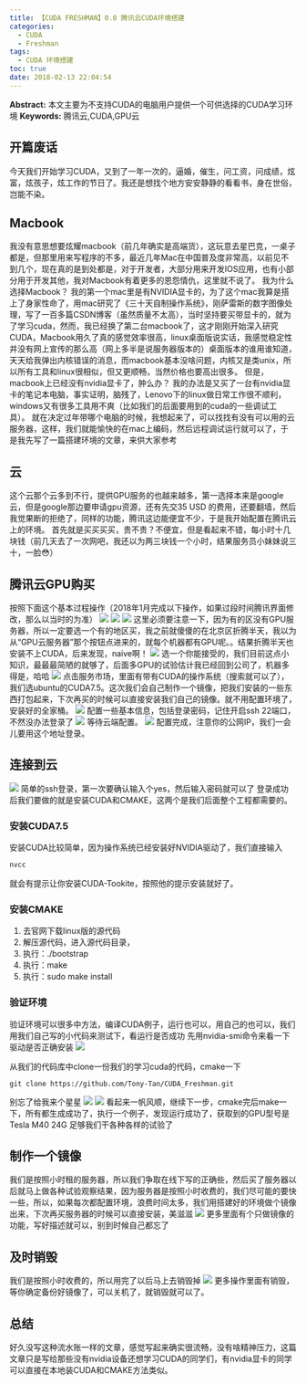 ```yaml
---
title: 【CUDA FRESHMAN】0.0 腾讯云CUDA环境搭建
categories:
  - CUDA
  - Freshman
tags:
  - CUDA 环境搭建
toc: true
date: 2018-02-13 22:04:54
---
```


**Abstract:** 本文主要为不支持CUDA的电脑用户提供一个可供选择的CUDA学习环境
**Keywords:** 腾讯云,CUDA,GPU云

<!--more-->
## 开篇废话
今天我们开始学习CUDA，又到了一年一次的，逼婚，催生，问工资，问成绩，炫富，炫孩子，炫工作的节日了。我还是想找个地方安安静静的看看书，身在世俗，岂能不染。
## Macbook
我没有意思想要炫耀macbook（前几年确实是高端货），这玩意去星巴克，一桌子都是，但那里用来写程序的不多，最近几年Mac在中国普及度非常高，以前见不到几个，现在真的是到处都是，对于开发者，大部分用来开发IOS应用，也有小部分用于开发其他，我对Macbook有着更多的恩怨情仇，这里就不说了。
我为什么选择Macbook？
我的第一个mac里是有NVIDIA显卡的，为了这个mac我算是搭上了身家性命了，用mac研究了《三十天自制操作系统》，刚萨雷斯的数字图像处理，写了一百多篇CSDN博客（虽然质量不太高），当时坚持要买带显卡的，就为了学习cuda，然而，我已经换了第二台macbook了，这才刚刚开始深入研究CUDA，Macbook用久了真的感觉效率很高，linux桌面版说实话，我感觉稳定性并没有网上宣传的那么高（网上多半是说服务器版本的）桌面版本的谁用谁知道，天天给我弹出内核错误的消息，而macbook基本没啥问题，内核又是类unix，所以所有工具和linux很相似，但又更顺畅，当然价格也要高出很多。
但是，macbook上已经没有nvidia显卡了，肿么办？
我的办法是又买了一台有nvidia显卡的笔记本电脑，事实证明，脑残了，Lenovo下的linux做日常工作很不顺利，windows又有很多工具用不爽（比如我们的后面要用到的cuda的一些调试工具）。
就在决定过年带哪个电脑的时候，我想起来了，可以找找有没有可以用的云服务器，这样，我们就能愉快的在mac上编码，然后远程调试运行就可以了，于是我先写了一篇搭建环境的文章，来供大家参考
## 云
这个云那个云多到不行，提供GPU服务的也越来越多，第一选择本来是google云，但是google那边要申请gpu资源，还有先交35 USD 的费用，还要翻墙，然后我觉果断的拒绝了，同样的功能，腾讯这边能便宜不少，于是我开始配置在腾讯云上的环境。
首先就是买买买买，贵不贵？不便宜，但是看起来不错，每小时十几块钱（前几天去了一次网吧，我还以为两三块钱一个小时，结果服务员小妹妹说三十，一脸😳）
## 腾讯云GPU购买
按照下面这个基本过程操作（2018年1月完成以下操作，如果过段时间腾讯界面修改，那么以当时的为准）
![](CUDA-F-0-0-Tencent-GPU-Cloud/1.jpg)
![](CUDA-F-0-0-Tencent-GPU-Cloud/2.jpg)
![](CUDA-F-0-0-Tencent-GPU-Cloud/3.jpg)
这里必须要注意一下，因为有的区没有GPU服务器，所以一定要选一个有的地区买，我之前就傻傻的在北京区折腾半天，我以为从“GPU云服务器”那个按钮点进来的，就每个机器都有GPU呢。。结果折腾半天也安装不上CUDA，后来发现，naive啊！
![](CUDA-F-0-0-Tencent-GPU-Cloud/4.jpg)
选一个你能接受的，我们目前这点小知识，最最最简陋的就够了，后面多GPU的试验估计我已经回到公司了，机器多得是，哈哈
![](CUDA-F-0-0-Tencent-GPU-Cloud/5.jpg)
点击服务市场，里面有带有CUDA的操作系统（搜索就可以了），我们选ubuntu的CUDA7.5。这次我们会自己制作一个镜像，把我们安装的一些东西打包起来，下次再买的时候可以直接安装我们自己的镜像。就不用配置环境了，安装好的全家桶。
![](CUDA-F-0-0-Tencent-GPU-Cloud/6.jpg)
配置一些基本信息，包括登录密码，记住开启ssh 22端口，不然没办法登录了
![](CUDA-F-0-0-Tencent-GPU-Cloud/7.jpg)
等待云端配置。
![](CUDA-F-0-0-Tencent-GPU-Cloud/8.jpg)
配置完成，注意你的公网IP，我们一会儿要用这个地址登录。
## 连接到云
![](CUDA-F-0-0-Tencent-GPU-Cloud/10.jpg)
简单的ssh登录，第一次要确认输入个yes，然后输入密码就可以了
登录成功后我们要做的就是安装CUDA和CMAKE，这两个是我们后面整个工程都需要的。
### 安装CUDA7.5
安装CUDA比较简单，因为操作系统已经安装好NVIDIA驱动了，我们直接输入
```bash
nvcc
```
就会有提示让你安装CUDA-Tookite，按照他的提示安装就好了。
### 安装CMAKE
1. 去官网下载linux版的源代码
2. 解压源代码，进入源代码目录，
3. 执行：./bootstrap
4. 执行：make
5. 执行：sudo make install

### 验证环境
验证环境可以很多中方法，编译CUDA例子，运行也可以，用自己的也可以，我们用我们自己写的小代码来测试下，看运行是否成功
先用nvidia-smi命令来看一下驱动是否正确安装
![](CUDA-F-0-0-Tencent-GPU-Cloud/12.jpg)

从我们的代码库中clone一份我们的学习cuda的代码，cmake一下
```
git clone https://github.com/Tony-Tan/CUDA_Freshman.git
```
别忘了给我来个星星
![](CUDA-F-0-0-Tencent-GPU-Cloud/11.jpg)
![](CUDA-F-0-0-Tencent-GPU-Cloud/13.jpg)
看起来一帆风顺，继续下一步，cmake完后make一下，所有都生成成功了，执行一个例子，发现运行成功了，获取到的GPU型号是Tesla M40 24G 足够我们干各种各样的试验了

## 制作一个镜像
我们是按照小时租的服务器，所以我们争取在线下写的正确些，然后买了服务器以后就马上做各种试验观察结果，因为服务器是按照小时收费的，我们尽可能的要快一些，所以，如果每次都配置环境，浪费时间太多，我们用搭建好的环境做个镜像出来，下次再买服务器的时候可以直接安装，美滋滋
![](CUDA-F-0-0-Tencent-GPU-Cloud/15.jpg)
更多里面有个只做镜像的功能，写好描述就可以，别到时候自己都忘了

## 及时销毁
我们是按照小时收费的，所以用完了以后马上去销毁掉
![](CUDA-F-0-0-Tencent-GPU-Cloud/15.jpg)
更多操作里面有销毁，等你确定备份好镜像了，可以关机了，就销毁就可以了。
## 总结
好久没写这种流水账一样的文章，感觉写起来确实很流畅，没有啥精神压力，这篇文章只是写给那些没有nvidia设备还想学习CUDA的同学们，有nvidia显卡的同学可以直接在本地装CUDA和CMAKE方法类似。
